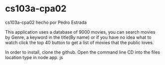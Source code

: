 # cs103a-cpa02
 cs103a-cpa02 hecho por Pedro Estrada

This application uses a database of 9000 movies, you can search movies by Genre, a keyword in the title(By name) or if you have no idea what to watch click the top 40 button to get a list of movies that the public loves.

In order to install, clone the github.
Open the command line
CD into the files location
type in node app. js